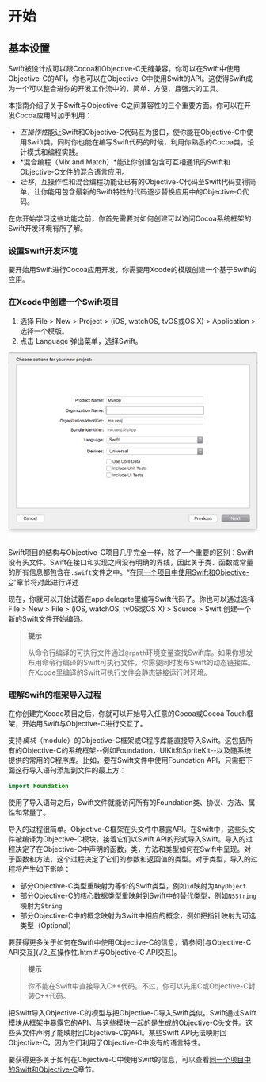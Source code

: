 # 开始

## 基本设置

Swift被设计成可以跟Cocoa和Objective-C无缝兼容。你可以在Swift中使用Objective-C的API，你也可以在Objective-C中使用Swift的API。这使得Swift成为一个可以整合进你的开发工作流中的，简单、方便、且强大的工具。

本指南介绍了关于Swift与Objective-C之间兼容性的三个重要方面。你可以在开发Cocoa应用时加于利用：

- *互操作性*能让Swift和Objective-C代码互为接口，使你能在Objective-C中使用Swift类，同时你也能在编写Swift代码的时候，利用你熟悉的Cocoa类，设计模式和编程实践。
- *混合编程（Mix and Match）*能让你创建包含可互相通讯的Swift和Objective-C文件的混合语言应用。
- *迁移*，互操作性和混合编程功能让已有的Objective-C代码至Swift代码变得简单，让你能用包含最新的Swift特性的代码逐步替换应用中的Objective-C代码。

在你开始学习这些功能之前，你首先需要对如何创建可以访问Cocoa系统框架的Swift开发环境有所了解。

### 设置Swift开发环境

要开始用Swift进行Cocoa应用开发，你需要用Xcode的模版创建一个基于Swift的应用。

### 在Xcode中创建一个Swift项目

1. 选择 File > New > Project > (iOS, watchOS, tvOS或OS X) > Application > 选择一个模版。
2. 点击 Language 弹出菜单，选择Swift。

![图1.1 项目模版](./pics/pic_1.1.png)

Swift项目的结构与Objective-C项目几乎完全一样，除了一个重要的区别：Swift没有头文件。Swift在接口和实现之间没有明确的界线，因此关于类、函数或常量的所有信息都包含在`.swift`文件之中。“[在同一个项目中使用Swift和Objective-C](./3_混合编程.html#在同一个项目中使用Swift和Objective-C)”章节将对此进行详述

现在，你就可以开始试着在app delegate里编写Swift代码了。你也可以通过选择 File > New > File > (iOS, watchOS, tvOS或OS X) > Source > Swift 创建一个新的Swift文件开始编码。

> **提示**
>
> 从命令行编译的可执行文件通过`@rpath`环境变量查找Swift库。如果你想发布用命令行编译的Swift可执行文件，你需要同时发布Swift的动态链接库。在Xcode里编译的Swift可执行文件会静态链接运行时环境。

### 理解Swift的框架导入过程

在你创建完Xcode项目之后，你就可以开始导入任意的Cocoa或Cocoa Touch框架，开始用Swift与Objective-C进行交互了。

支持*模块*（module）的Objective-C框架或C程序库能直接导入Swift。这包括所有的Objective-C的系统框架--例如Foundation，UIKit和SpriteKit--以及随系统提供的常用的C程序库。比如，要在Swift文件中使用Foundation API，只需把下面这行导入语句添加到文件的最上方：

``` swift
import Foundation
```

使用了导入语句之后，Swift文件就能访问所有的Foundation类、协议、方法、属性和常量了。

导入的过程很简单。Objective-C框架在头文件中暴露API。在Swift中，这些头文件被编译为Objective-C模块，接着它们以Swift API的形式导入Swift。导入的过程决定了在Objective-C中声明的函数，类，方法和类型如何在Swift中呈现。对于函数和方法，这个过程决定了它们的参数和返回值的类型。对于类型，导入的过程将产生如下影响：

- 部分Objective-C类型重映射为等价的Swift类型，例如`id`映射为`AnyObject`
- 部分Objective-C的核心数据类型重映射到Swift中的替代类型，例如`NSString`映射为`String`
- 部分Objective-C中的概念映射为Swift中相应的概念，例如把指针映射为可选类型（Optional）

要获得更多关于如何在Swift中使用Objective-C的信息，请参阅[与Objective-C API交互](./2_互操作性.html#与Objective-C API交互)。

> **提示**
>
> 你不能在Swift中直接导入C++代码。不过，你可以先用C或Objective-C封装C++代码。

把Swift导入Objective-C的模型与把Objective-C导入Swift类似。Swift通过Swift模块从框架中暴露它的API。与这些模块一起的是生成的Objective-C头文件。这些头文件声明了能映射回Objective-C的API。某些Swift API无法映射回Objective-C，因为它们利用了Objective-C中没有的语言特性。

要获得更多关于如何在Objective-C中使用Swift的信息，可以查看[同一个项目中的Swift和Objective-C](./3_混合编程.html#同一个项目中的Swift和Objective-C)章节。
